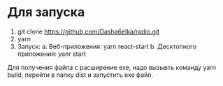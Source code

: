 # Для запуска

1. git clone https://github.com/Dasha6elka/radio.git
2. yarn
3. Запуск:
    a. Веб-приложения: yarn react-start
    b. Десктопного приложения: yanr start

Для получения файла с расширение exe, надо вызывть команду yarn build, перейти в папку dist и запустить exe файл.